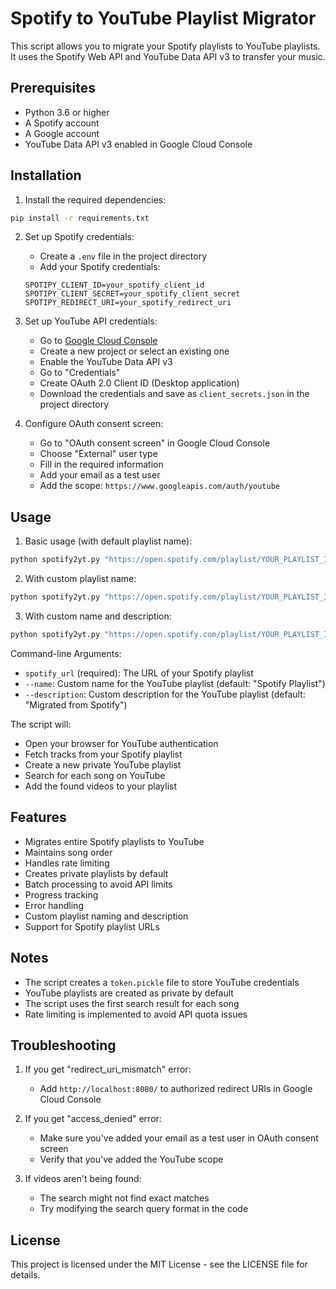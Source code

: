 # Spotify to YouTube Playlist Migrator

This script allows you to migrate your Spotify playlists to YouTube playlists. It uses the Spotify Web API and YouTube Data API v3 to transfer your music.

## Prerequisites

- Python 3.6 or higher
- A Spotify account
- A Google account
- YouTube Data API v3 enabled in Google Cloud Console

## Installation

1. Install the required dependencies:
```bash
pip install -r requirements.txt
```

2. Set up Spotify credentials:
   - Create a `.env` file in the project directory
   - Add your Spotify credentials:
   ```
   SPOTIPY_CLIENT_ID=your_spotify_client_id
   SPOTIPY_CLIENT_SECRET=your_spotify_client_secret
   SPOTIPY_REDIRECT_URI=your_spotify_redirect_uri
   ```

3. Set up YouTube API credentials:
   - Go to [Google Cloud Console](https://console.cloud.google.com/)
   - Create a new project or select an existing one
   - Enable the YouTube Data API v3
   - Go to "Credentials"
   - Create OAuth 2.0 Client ID (Desktop application)
   - Download the credentials and save as `client_secrets.json` in the project directory

4. Configure OAuth consent screen:
   - Go to "OAuth consent screen" in Google Cloud Console
   - Choose "External" user type
   - Fill in the required information
   - Add your email as a test user
   - Add the scope: `https://www.googleapis.com/auth/youtube`

## Usage

1. Basic usage (with default playlist name):
```bash
python spotify2yt.py "https://open.spotify.com/playlist/YOUR_PLAYLIST_ID"
```

2. With custom playlist name:
```bash
python spotify2yt.py "https://open.spotify.com/playlist/YOUR_PLAYLIST_ID" --name "My Custom Playlist"
```

3. With custom name and description:
```bash
python spotify2yt.py "https://open.spotify.com/playlist/YOUR_PLAYLIST_ID" --name "My Custom Playlist" --description "My favorite songs"
```

Command-line Arguments:
- `spotify_url` (required): The URL of your Spotify playlist
- `--name`: Custom name for the YouTube playlist (default: "Spotify Playlist")
- `--description`: Custom description for the YouTube playlist (default: "Migrated from Spotify")

The script will:
- Open your browser for YouTube authentication
- Fetch tracks from your Spotify playlist
- Create a new private YouTube playlist
- Search for each song on YouTube
- Add the found videos to your playlist

## Features

- Migrates entire Spotify playlists to YouTube
- Maintains song order
- Handles rate limiting
- Creates private playlists by default
- Batch processing to avoid API limits
- Progress tracking
- Error handling
- Custom playlist naming and description
- Support for Spotify playlist URLs

## Notes

- The script creates a `token.pickle` file to store YouTube credentials
- YouTube playlists are created as private by default
- The script uses the first search result for each song
- Rate limiting is implemented to avoid API quota issues

## Troubleshooting

1. If you get "redirect_uri_mismatch" error:
   - Add `http://localhost:8080/` to authorized redirect URIs in Google Cloud Console

2. If you get "access_denied" error:
   - Make sure you've added your email as a test user in OAuth consent screen
   - Verify that you've added the YouTube scope

3. If videos aren't being found:
   - The search might not find exact matches
   - Try modifying the search query format in the code

## License

This project is licensed under the MIT License - see the LICENSE file for details. 